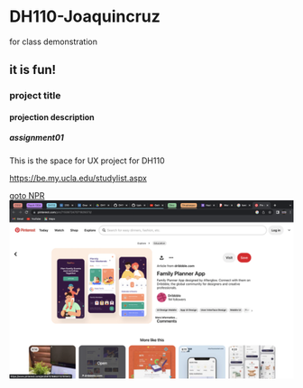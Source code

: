 # DH110-Joaquincruz
for class demonstration 

## it is fun! 

### project title

#### projection description 

##### assignment01

This is the space for UX project for DH110 


https://be.my.ucla.edu/studylist.aspx


[goto NPR](http://npr.org)
![Photo at ucla](Pinterest-screenshot.png)
